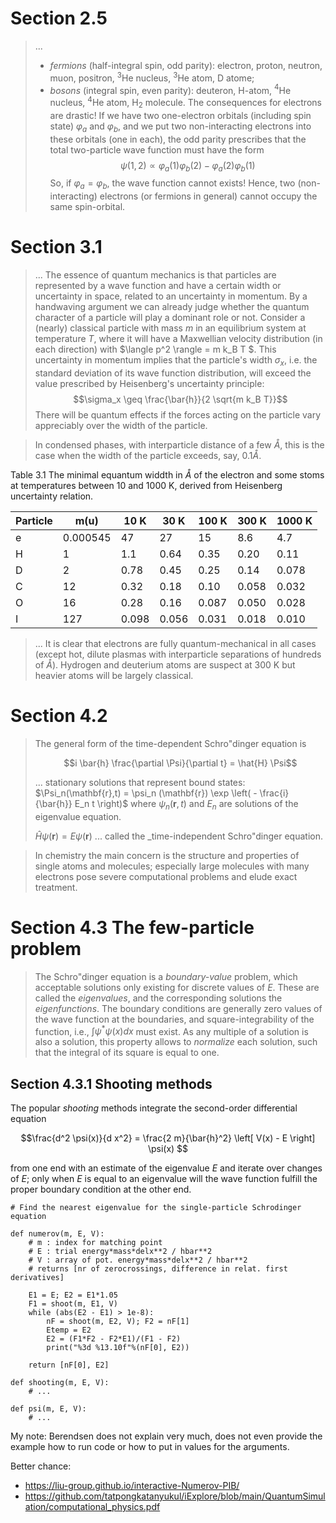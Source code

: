 # Section 2.5

> ...
> * _fermions_ (half-integral spin, odd parity): electron, proton, neutron, muon, positron, $^3$He nucleus, $^3$He atom, D atome;
> * _bosons_ (integral spin, even parity): deuteron, H-atom, $^4$He nucleus, $^4$He atom, H<sub>2</sub> molecule.
> The consequences for electrons are drastic! If we have two one-electron orbitals (including spin state) $\varphi_a$ and $\varphi_b$, and we put two non-interacting electrons into these orbitals (one in each), the odd parity prescribes that the total two-particle wave function must have the form
> $$\psi(1,2) \propto \varphi_a(1) \varphi_b(2) - \varphi_a(2) \varphi_b(1)$$
> So, if $\varphi_a =\varphi_b$, the wave function cannot exists!
> Hence, two (non-interacting) electrons (or fermions in general) cannot occupy the same spin-orbital.

# Section 3.1

> ...
> The essence of quantum mechanics is that particles are represented by a wave function 
> and have a certain width or uncertainty in space, related to an uncertainty in momentum.
> By a handwaving argument we can already judge whether the quantum character of a particle will play a dominant role or not.
> Consider a (nearly) classical particle with mass $m$ in an equilibrium system at temperature $T$, where it will have a Maxwellian velocity distribution (in each direction) with $\langle p^2 \rangle = m k_B T $.
> This uncertainty in momentum implies that the particle's width $\sigma_x$, i.e. the standard deviation of its wave function distribution, will exceed the value prescribed by Heisenberg's uncertainty principle:
> $$\sigma_x \geq \frac{\bar{h}}{2 \sqrt{m k_B T}}$$
> There will be quantum effects if the forces acting on the particle vary appreciably over the width of the particle.


> In condensed phases, with interparticle distance of a few $\mathring{A}$, this is the case when the width of the particle exceeds, say, $0.1 \mathring{A}$.

Table 3.1 The minimal equantum widdth in $\mathring{A}$ of the electron and some stoms at temperatures between 10 and 1000 K, derived from Heisenberg uncertainty relation. 

| Particle | m(u)     | 10 K | 30 K | 100 K | 300 K | 1000 K |
|---       |---       |---   |---   |---    |---    |---     |
|e         | 0.000545 | 47   | 27   | 15    | 8.6   | 4.7    |
|H         | 1        | 1.1  | 0.64 | 0.35  | 0.20  | 0.11   |
|D         | 2        | 0.78 | 0.45 | 0.25  | 0.14  | 0.078  |
|C         | 12       | 0.32 | 0.18 | 0.10  | 0.058 | 0.032  |
|O         | 16       | 0.28 | 0.16 | 0.087 | 0.050 | 0.028  |
|I         | 127      | 0.098| 0.056| 0.031 | 0.018 | 0.010  |

> ...
> It is clear that electrons are fully quantum-mechanical in all cases (except hot, dilute plasmas with interparticle separations of hundreds of $\mathring{A}$).
> Hydrogen and deuterium atoms are suspect at 300 K but heavier atoms will be largely classical.

# Section 4.2

> The general form of the time-dependent Schro\"dinger equation is
>
>$$i \bar{h} \frac{\partial \Psi}{\partial t} = \hat{H} \Psi$$
>
> ... stationary solutions that represent bound states:
> $\Psi_n(\mathbf{r},t) = \psi_n (\mathbf{r}) \exp \left( - \frac{i}{\bar{h}} E_n t \right)$
> where $\psi_n(\mathbf{r},t)$ and $E_n$ are solutions of the eigenvalue equation.
>
> $\hat{H} \psi(\mathbf{r}) = E \psi(\mathbf{r})$
... called the _time-independent Schro\"dinger equation.


> In chemistry the main concern is the structure and properties of single atoms and molecules; especially large molecules with many electrons pose severe computational problems and elude exact treatment.

# Section 4.3 The few-particle problem

> The Schro\"dinger equation is a _boundary-value_ problem, which acceptable solutions only existing for discrete values of $E$.
> These are called the _eigenvalues_, and the corresponding solutions the _eigenfunctions_.
> The boundary conditions are generally zero values of the wave function at the boundaries, and square-integrability of the function, i.e., $\int \psi^\ast \psi(x) dx$ must exist.
> As any multiple of a solution is also a solution, this property allows to _normalize_ each solution, such that the integral of its square is equal to one.

## Section 4.3.1 Shooting methods

The popular _shooting_ methods integrate the second-order differential equation

$$\frac{d^2 \psi(x)}{d x^2} = \frac{2 m}{\bar{h}^2} \left[ V(x) - E \right] \psi(x) $$

from one end with an estimate of the eigenvalue $E$ and iterate over changes of $E$; only when $E$ is equal to an eigenvalue will the wave function fulfill the proper boundary condition at the other end.

```
# Find the nearest eigenvalue for the single-particle Schrodinger equation

def numerov(m, E, V):
    # m : index for matching point
    # E : trial energy*mass*delx**2 / hbar**2
    # V : array of pot. energy*mass*delx**2 / hbar**2
    # returns [nr of zerocrossings, difference in relat. first derivatives]
    
    E1 = E; E2 = E1*1.05
    F1 = shoot(m, E1, V)
    while (abs(E2 - E1) > 1e-8):
        nF = shoot(m, E2, V); F2 = nF[1]
        Etemp = E2
        E2 = (F1*F2 - F2*E1)/(F1 - F2)
        print("%3d %13.10f"%(nF[0], E2))
    
    return [nF[0], E2]
```

```
def shooting(m, E, V):
    # ...
```

```
def psi(m, E, V):
    # ...
```

My note: Berendsen does not explain very much, does not even provide the example how to run code or how to put in values for the arguments.

Better chance:
* https://liu-group.github.io/interactive-Numerov-PIB/
* https://github.com/tatpongkatanyukul/iExplore/blob/main/QuantumSimulation/computational_physics.pdf
